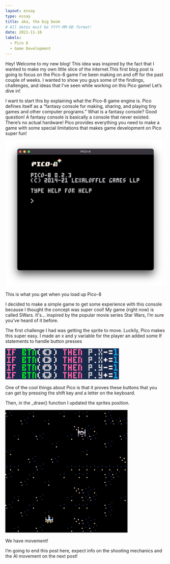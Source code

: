 ```yaml
---
layout: essay
type: essay
title: aka, the big boom
# All dates must be YYYY-MM-DD format!
date: 2021-11-16
labels:
  - Pico 8
  - Game Development
---
```


Hey! Welcome to my new blog! This idea was inspired by the fact that I wanted to make my own little slice of the internet.This first blog post is going to focus on the Pico-8 game I’ve been making on and off for the past couple of weeks. I wanted to show you guys some of the findings, challenges, and ideas that I’ve seen while working on this Pico game! Let’s dive in!

I want to start this by explaining what the Pico-8 game engine is. Pico defines itself as a “fantasy console for making, sharing, and playing tiny games and other computer programs.” What is a fantasy console? Good question! A fantasy console is basically a console that never existed. There’s no actual hardware! Pico provides everything you need to make a game with some special limitations that makes game development on Pico super fun!

<img class="ui floated image" src="../images/blog/welcome_screen.png">

This is what you get when you load up Pico-8

I decided to make a simple game to get some experience with this console because I thought the concept was super cool! My game (right now) is called SWars. It's… inspired by the popular movie series Star Wars, I’m sure you’ve heard of it before.

The first challenge I had was getting the sprite to move. Luckily, Pico makes this super easy. I made an x and y variable for the player an added some If statements to handle button presses

<img class="ui floated image" src="../images/blog/button_mappings.png">

One of the cool things about Pico is that it proves these buttons that you can get by pressing the shift key and a letter on the keyboard.

Then, in the _draw() function I updated the sprites position.

<img class="ui floated image" src="../images/blog/movement_gif.gif">

We have movement!

I’m going to end this post here, expect info on the shooting mechanics and the AI movement on the next post!